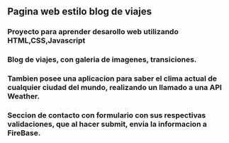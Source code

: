 ## Pagina web estilo blog de viajes 

### Proyecto para aprender desarollo web utilizando HTML,CSS,Javascript 


### Blog de viajes, con galeria de imagenes, transiciones.

### Tambien posee una aplicacion para saber el clima actual de cualquier ciudad del mundo, realizando un llamado a una API Weather.

### Seccion de contacto con formulario con sus respectivas validaciones, que al hacer submit, envia la informacion a FireBase.

